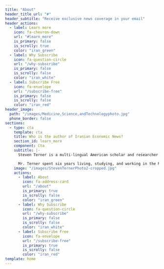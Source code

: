 ```yaml
---
title: "About"
header_title_url: "#"
header_subtitle: "Receive exclusive news coverage in your email"
header_actions:
  - label: Learn more
    icon: fa-chevron-down
    url: "#learn_more"
    is_primary: false
    is_scrolly: true
    color: "iran_green"
  - label: Why Subscribe
    icon: fa-question-circle
    url: "/why-subscribe"
    is_primary: false
    is_scrolly: false
    color: "iran_white"
  - label: Subscribe Free
    icon: fa-envelope
    url: "/subscribe-free"
    is_primary: false
    is_scrolly: false
    color: "iran_red"
header_image:
  path: "/images/Medicine,Science,andTechnologyphoto.jpg"
  phone_border: false
sections:
  - type: cta
    template: cta
    title: Who is the author of Iranian Economic News?
    section_id: learn_more
    component: Cta
    subtitle: |-
      Steven Terner is a multi-lingual American scholar and researcher who has spent more than a decade specializing in socio-political and economic analysis of the Middle East and Central/West Asia, with a focus on Iran. His intent is to serve as a cultural liaison, guiding international business in expanding global markets.

      Mr. Terner spent six years living, studying, and working in the Middle East. His professional experience includes the Jerusalem Post, the Indian Embassy in Israel, and the Atlantic Council and Hudson Institute think tanks in Washington, DC. He holds an MA in Middle East Studies, an MA in Government, and is completing a PhD in Middle East History.
    image: "/images/StevenTernerPhoto2-cropped.jpg"
    actions:
      - label: About
        icon: fa-address-card
        url: "/about"
        is_primary: true
        is_scrolly: false
        color: "iran_green"
      - label: Why Subscribe
        icon: fa-question-circle
        url: "/why-subscribe"
        is_primary: false
        is_scrolly: false
        color: "iran_white"
      - label: Subscribe Free
        icon: fa-envelope
        url: "/subscribe-free"
        is_primary: true
        is_scrolly: false
        color: "iran_red"
template: home
---
```

